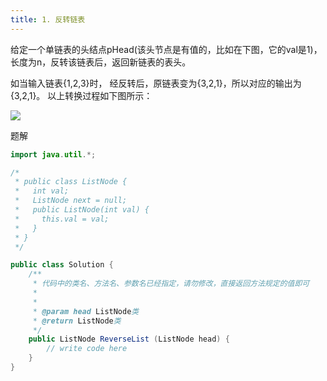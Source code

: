```yaml
---
title: 1. 反转链表
---
```


<AlgorithmQuestion title="反转链表" level="1" 
url="https://www.nowcoder.com/practice/75e878df47f24fdc9dc3e400ec6058ca?tpId=295&tqId=23286&ru=/exam/oj&qru=/ta/format-top101/question-ranking&sourceUrl=%2Fexam%2Foj"
examples="[
{
'input': '{1,2,3}',
'output': '{3,2,1}'
},
{
'input': '{}',
'output': '{}',
'description': '空链表则输出空'
}]">

<div>
给定一个单链表的头结点pHead(该头节点是有值的，比如在下图，它的val是1)，长度为n，反转该链表后，返回新链表的表头。

如当输入链表{1,2,3}时，
经反转后，原链表变为{3,2,1}，所以对应的输出为{3,2,1}。
以上转换过程如下图所示：

<img src="https://uploadfiles.nowcoder.com/images/20211014/423483716_1634206291971/4A47A0DB6E60853DEDFCFDF08A5CA249" style="max-height: 300px">
</div>
<template #tips>
<ul>
<li>数据范围：0≤n≤1000</li>
<li>
要求：空间复杂度O(1)，时间复杂度 O(n) 。
</li>
</ul>
</template>
</AlgorithmQuestion>

题解

```java
import java.util.*;

/*
 * public class ListNode {
 *   int val;
 *   ListNode next = null;
 *   public ListNode(int val) {
 *     this.val = val;
 *   }
 * }
 */

public class Solution {
    /**
     * 代码中的类名、方法名、参数名已经指定，请勿修改，直接返回方法规定的值即可
     *
     * 
     * @param head ListNode类 
     * @return ListNode类
     */
    public ListNode ReverseList (ListNode head) {
        // write code here
    }
}
```
